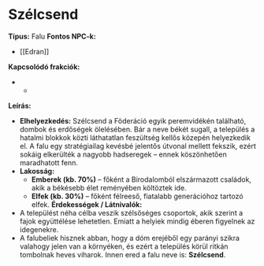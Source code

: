 # Szélcsend

**Típus:** Falu
**Fontos NPC-k:**  
- [[Edran]]

**Kapcsolódó frakciók:**  
- -

**Leírás:**  
- **Elhelyezkedés:**  Szélcsend a Föderáció egyik peremvidékén található, dombok és erdőségek ölelésében. Bár a neve békét sugall, a település a hatalmi blokkok közti láthatatlan feszültség kellős közepén helyezkedik el. A falu egy stratégiailag kevésbé jelentős útvonal mellett fekszik, ezért sokáig elkerülték a nagyobb hadseregek – ennek köszönhetően maradhatott fenn.
- **Lakosság:**
	- **Emberek (kb. 70%)** – főként a Birodalomból elszármazott családok, akik a békésebb élet reményében költöztek ide.
	- **Elfek (kb. 30%)** – főként félreeső, fiatalabb generációhoz tartozó elfek.
**Érdekességek / Látnivalók:**  
-  A települést néha célba veszik szélsőséges csoportok, akik szerint a fajok együttélése lehetetlen. Emiatt a helyiek mindig éberen figyelnek az idegenekre.
- A falubeliek hisznek abban, hogy a dóm erejéből egy parányi szikra valahogy jelen van a környéken, és ezért a település körül ritkán tombolnak heves viharok. Innen ered a falu neve is: **Szélcsend**.
